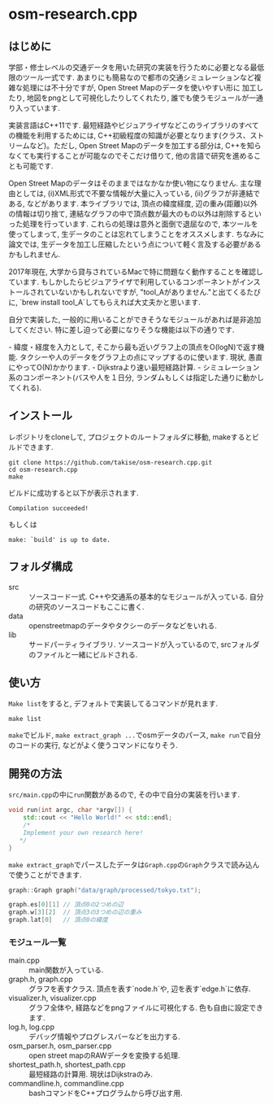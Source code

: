 # osm-research.cpp
## はじめに
<p>学部・修士レベルの交通データを用いた研究の実装を行うために必要となる最低限のツール一式です. 
あまりにも簡易なので都市の交通シミュレーションなど複雑な処理には不十分ですが, Open Street Mapのデータを使いやすい形に
加工したり, 地図をpngとして可視化したりしてくれたり, 誰でも使うモジュールが一通り入っています.</p>
<p>実装言語はC++11です. 最短経路やビジュアライザなどこのライブラリのすべての機能を利用するためには, C++初級程度の知識が必要となります(クラス、ストリームなど)。ただし, Open Street Mapのデータを加工する部分は, C++を知らなくても実行することが可能なのでそこだけ借りて, 他の言語で研究を進めることも可能です.</p>
<p>Open Street Mapのデータはそのままではなかなか使い物になりません. 主な理由としては, (i)XML形式で不要な情報が大量に入っている, (ii)グラフが非連結である, などがあります. 本ライブラリでは, 頂点の緯度経度, 辺の重み(距離)以外の情報は切り捨て, 連結なグラフの中で頂点数が最大のもの以外は削除するといった処理を行っています. これらの処理は意外と面倒で退屈なので, 本ツールを使ってしまって, 生データのことは忘れてしまうことをオススメします. ちなみに論文では, 生データを加工し圧縮したという点について軽く言及する必要があるかもしれません.</p>
<p>2017年現在, 大学から貸与されているMacで特に問題なく動作することを確認しています. もしかしたらビジュアライザで利用しているコンポーネントがインストールされていないかもしれないですが, "tool_Aがありません."と出てくるたびに, `brew install tool_A`してもらえれば大丈夫かと思います.</p>
<p>自分で実装した, 一般的に用いることができそうなモジュールがあれば是非追加してください. 特に差し迫って必要になりそうな機能は以下の通りです.</p>
- 緯度・経度を入力として, そこから最も近いグラフ上の頂点をO(logN)で返す機能. タクシーや人のデータをグラフ上の点にマップするのに使います. 現状, 愚直にやってO(N)かかります.
- Dijkstraより速い最短経路計算.
- シミュレーション系のコンポーネント(バスや人を１日分, ランダムもしくは指定した通りに動かしてくれる).



## インストール
レポジトリをcloneして, プロジェクトのルートフォルダに移動, makeするとビルドできます.
```
git clone https://github.com/takise/osm-research.cpp.git
cd osm-research.cpp
make
```
ビルドに成功すると以下が表示されます.
```
Compilation succeeded!
```
もしくは
```
make: `build' is up to date.
```
## フォルダ構成
<dl>
    <dt>src</dt>
    <dd>ソースコード一式. C++や交通系の基本的なモジュールが入っている. 自分の研究のソースコードもここに書く. </dd>
    <dt>data</dt>
    <dd>openstreetmapのデータやタクシーのデータなどをいれる.</dd>
    <dt>lib</dt>
    <dd>サードパーティライブラリ. ソースコードが入っているので, srcフォルダのファイルと一緒にビルドされる.</dd>
</dl>

## 使い方
`Make list`をすると, デフォルトで実装してるコマンドが見れます.
```
make list
```
`make`でビルド, `make extract_graph ...`でosmデータのパース, `make run`で自分のコードの実行, などがよく使うコマンドになりそう.

## 開発の方法
`src/main.cpp`の中に`run`関数があるので, その中で自分の実装を行います.
```cpp
void run(int argc, char *argv[]) {
    std::cout << "Hello World!" << std::endl;
    /*
    Implement your own research here!
   */
}
```
`make extract_graph`でパースしたデータは`Graph.cpp`の`Graph`クラスで読み込んで使うことができます.
```cpp
graph::Graph graph("data/graph/processed/tokyo.txt");

graph.es[0][1] // 頂点0の2つめの辺
graph.w[3][2]  // 頂点3の3つめの辺の重み
graph.lat[0]   // 頂点0の緯度
```
### モジュール一覧
<dl>
    <dt>main.cpp</dt>
    <dd>main関数が入っている.</dd>
    <dt>graph.h, graph.cpp</dt>
    <dd>グラフを表すクラス. 頂点を表す`node.h`や, 辺を表す`edge.h`に依存.</dd>
    <dt>visualizer.h, visualizer.cpp</dt>
    <dd>グラフ全体や, 経路などをpngファイルに可視化する. 色も自由に設定できます.</dd>
    <dt>log.h, log.cpp</dt>
    <dd>デバッグ情報やプログレスバーなどを出力する.</dd>
    <dt>osm_parser.h, osm_parser.cpp</dt>
    <dd>open street mapのRAWデータを変換する処理.</dd>
    <dt>shortest_path.h, shortest_path.cpp</dt>
    <dd>最短経路の計算用. 現状はDijkstraのみ.</dd>
    <dt>commandline.h, commandline.cpp</dt>
    <dd>bashコマンドをC++プログラムから呼び出す用.</dd>
</dl>
